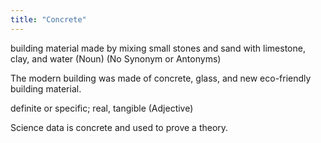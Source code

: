 ```yaml
---
title: "Concrete"
---
```

building material made by mixing small stones and sand with limestone, clay, and water (Noun) (No Synonym or Antonyms)

The modern building was made of concrete, glass, and new eco-friendly building material.

definite or specific; real, tangible (Adjective)

Science data is concrete and used to prove a theory.

